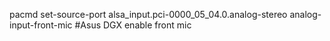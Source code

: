 pacmd set-source-port alsa_input.pci-0000_05_04.0.analog-stereo analog-input-front-mic #Asus DGX enable front mic
